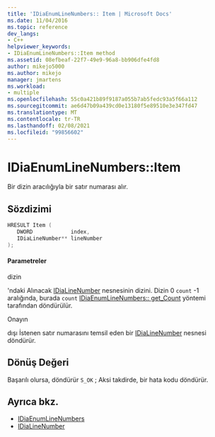 ```yaml
---
title: 'IDiaEnumLineNumbers:: Item | Microsoft Docs'
ms.date: 11/04/2016
ms.topic: reference
dev_langs:
- C++
helpviewer_keywords:
- IDiaEnumLineNumbers::Item method
ms.assetid: 08efbeaf-22f7-49e9-96a8-bb906dfe4fd8
author: mikejo5000
ms.author: mikejo
manager: jmartens
ms.workload:
- multiple
ms.openlocfilehash: 55c0a421b89f9187a055b7ab5fedc93a5f66a112
ms.sourcegitcommit: ae6d47b09a439cd0e13180f5e89510e3e347fd47
ms.translationtype: MT
ms.contentlocale: tr-TR
ms.lasthandoff: 02/08/2021
ms.locfileid: "99856602"
---
```

# <a name="idiaenumlinenumbersitem"></a>IDiaEnumLineNumbers::Item
Bir dizin aracılığıyla bir satır numarası alır.

## <a name="syntax"></a>Sözdizimi

```C++
HRESULT Item ( 
   DWORD            index,
   IDiaLineNumber** lineNumber
);
```

#### <a name="parameters"></a>Parametreler
 dizin

'ndaki Alınacak [IDiaLineNumber](../../debugger/debug-interface-access/idialinenumber.md) nesnesinin dizini. Dizin 0 `count` -1 aralığında, burada `count` [IDiaEnumLineNumbers:: get_Count](../../debugger/debug-interface-access/idiaenumlinenumbers-get-count.md) yöntemi tarafından döndürülür.

 Onayın

dışı İstenen satır numarasını temsil eden bir [IDiaLineNumber](../../debugger/debug-interface-access/idialinenumber.md) nesnesi döndürür.

## <a name="return-value"></a>Dönüş Değeri
 Başarılı olursa, döndürür `S_OK` ; Aksi takdirde, bir hata kodu döndürür.

## <a name="see-also"></a>Ayrıca bkz.
- [IDiaEnumLineNumbers](../../debugger/debug-interface-access/idiaenumlinenumbers.md)
- [IDiaLineNumber](../../debugger/debug-interface-access/idialinenumber.md)